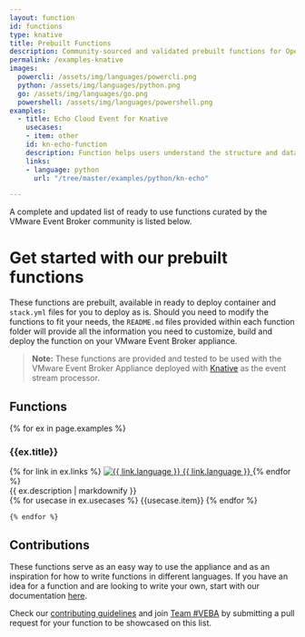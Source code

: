 ```yaml
---
layout: function
id: functions
type: knative
title: Prebuilt Functions
description: Community-sourced and validated prebuilt functions for OpenFaaS with VEBA.
permalink: /examples-knative
images:
  powercli: /assets/img/languages/powercli.png
  python: /assets/img/languages/python.png
  go: /assets/img/languages/go.png
  powershell: /assets/img/languages/powershell.png
examples:
  - title: Echo Cloud Event for Knative
    usecases: 
    - item: other
    id: kn-echo-function
    description: Function helps users understand the structure and data of a given vCenter Event using the Knative event processor which will be useful when creating brand new Functions.
    links: 
    - language: python
      url: "/tree/master/examples/python/kn-echo"

---
```


A complete and updated list of ready to use functions curated by the VMware Event Broker community is listed below. 

# Get started with our prebuilt functions

These functions are prebuilt, available in ready to deploy container and `stack.yml` files for you to deploy as is. Should you need to modify the functions to fit your needs, the `README.md` files provided within each function folder will provide all the information you need to customize, build and deploy the function on your VMware Event Broker appliance. 

> **Note:** These functions are provided and tested to be used with the VMware Event Broker Appliance deployed with [Knative](/kb/install-knative) as the event stream processor. 


 <div class="examples wd-100">
    <h2>Functions</h2>
    {% for ex in page.examples %}
    <div id="{{ ex.id }}" class="row title">
      <h3>{{ex.title}}</h3>
      <div class="language">
      {% for link in ex.links %}
        <a href="{{ link.url | prepend: site.gh_repo}}" target="_blank" class="col-md-2 pr-0">
            <img src="{{ '/assets/img/languages/' | append: link.language | append: '.png' | relative_url}}" alt="{{ link.language }}">
            <span class="m-0">{{ link.language }}</span>
        </a>
      {% endfor %}
      </div>
    </div>
    {{ ex.description | markdownify }}
    <div class="usecases">
      {% for usecase in ex.usecases %}
      <span class="{{usecase.item}}">{{usecase.item}}</span>
      {% endfor %}
    </div>
    
    {% endfor %}
</div>

## Contributions

These functions serve as an easy way to use the appliance and as an inspiration for how to write functions in different languages. If you have an idea for a function and are looking to write your own, start with our documentation [here](/kb/contribute-functions). 

Check our [contributing guidelines](\community#contributing) and join [Team #VEBA](/#team-veba) by submitting a pull request for your function to be showcased on this list. 